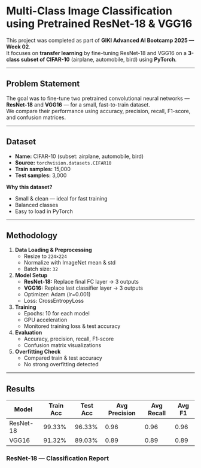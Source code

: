 # Multi-Class Image Classification using Pretrained ResNet-18 & VGG16

This project was completed as part of **GIKI Advanced AI Bootcamp 2025 — Week 02**.  
It focuses on **transfer learning** by fine-tuning ResNet-18 and VGG16 on a **3-class subset of CIFAR-10** (airplane, automobile, bird) using **PyTorch**.

---

## Problem Statement

The goal was to fine-tune two pretrained convolutional neural networks — **ResNet-18** and **VGG16** — for a small, fast-to-train dataset.  
We compare their performance using accuracy, precision, recall, F1-score, and confusion matrices.

---

## Dataset

- **Name:** CIFAR-10 (subset: airplane, automobile, bird)
- **Source:** `torchvision.datasets.CIFAR10`
- **Train samples:** 15,000
- **Test samples:** 3,000

**Why this dataset?**

- Small & clean — ideal for fast training
- Balanced classes
- Easy to load in PyTorch

---

## Methodology

1. **Data Loading & Preprocessing**
   - Resize to `224×224`
   - Normalize with ImageNet mean & std
   - Batch size: `32`
2. **Model Setup**
   - **ResNet-18:** Replace final FC layer → 3 outputs
   - **VGG16:** Replace last classifier layer → 3 outputs
   - Optimizer: Adam (lr=0.001)
   - Loss: CrossEntropyLoss
3. **Training**
   - Epochs: 10 for each model
   - GPU acceleration
   - Monitored training loss & test accuracy
4. **Evaluation**
   - Accuracy, precision, recall, F1-score
   - Confusion matrix visualizations
5. **Overfitting Check**
   - Compared train & test accuracy
   - No strong overfitting detected

---

## Results

| Model     | Train Acc | Test Acc | Avg Precision | Avg Recall | Avg F1 |
| --------- | --------- | -------- | ------------- | ---------- | ------ |
| ResNet-18 | 99.33%    | 96.33%   | 0.96          | 0.96       | 0.96   |
| VGG16     | 91.32%    | 89.03%   | 0.89          | 0.89       | 0.89   |

### ResNet-18 — Classification Report
